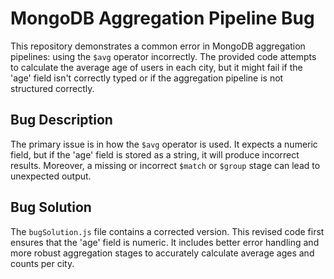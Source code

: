 # MongoDB Aggregation Pipeline Bug
This repository demonstrates a common error in MongoDB aggregation pipelines: using the `$avg` operator incorrectly.
The provided code attempts to calculate the average age of users in each city, but it might fail if the 'age' field isn't correctly typed or if the aggregation pipeline is not structured correctly.

## Bug Description
The primary issue is in how the `$avg` operator is used. It expects a numeric field, but if the 'age' field is stored as a string, it will produce incorrect results. Moreover, a missing or incorrect `$match` or `$group` stage can lead to unexpected output. 

## Bug Solution
The `bugSolution.js` file contains a corrected version. This revised code first ensures that the 'age' field is numeric. It includes better error handling and more robust aggregation stages to accurately calculate average ages and counts per city.